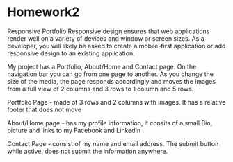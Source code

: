 # Homework2
Responsive Portfolio
Responsive design ensures that web applications render well on a variety of devices and window or screen sizes. As a developer, you will likely be asked to create a mobile-first application or add responsive design to an existing application. 

My project has a Portfolio, About/Home and Contact page. 
 On the navigation bar you can go from one page to another. As you change the size of the media, the page responds accordingly and moves the images from a full view of 2 columns and 3 rows to 1 column and 5 rows.

 Portfolio Page - made of 3 rows and 2 columns with images.  It has a relative footer that does not move 

 About/Home page - has my profile information, it consits of a small Bio, picture and links to my Facebook and LinkedIn

 Contact Page - consist of my name and email address.  The submit button while active, does not submit the information anywhere.